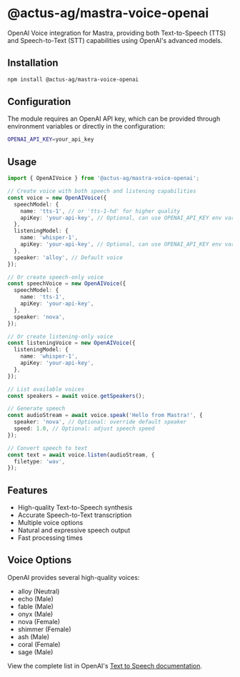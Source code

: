 # @actus-ag/mastra-voice-openai

OpenAI Voice integration for Mastra, providing both Text-to-Speech (TTS) and Speech-to-Text (STT) capabilities using OpenAI's advanced models.

## Installation

```bash
npm install @actus-ag/mastra-voice-openai
```

## Configuration

The module requires an OpenAI API key, which can be provided through environment variables or directly in the configuration:

```bash
OPENAI_API_KEY=your_api_key
```

## Usage

```typescript
import { OpenAIVoice } from '@actus-ag/mastra-voice-openai';

// Create voice with both speech and listening capabilities
const voice = new OpenAIVoice({
  speechModel: {
    name: 'tts-1', // or 'tts-1-hd' for higher quality
    apiKey: 'your-api-key', // Optional, can use OPENAI_API_KEY env var
  },
  listeningModel: {
    name: 'whisper-1',
    apiKey: 'your-api-key', // Optional, can use OPENAI_API_KEY env var
  },
  speaker: 'alloy', // Default voice
});

// Or create speech-only voice
const speechVoice = new OpenAIVoice({
  speechModel: {
    name: 'tts-1',
    apiKey: 'your-api-key',
  },
  speaker: 'nova',
});

// Or create listening-only voice
const listeningVoice = new OpenAIVoice({
  listeningModel: {
    name: 'whisper-1',
    apiKey: 'your-api-key',
  },
});

// List available voices
const speakers = await voice.getSpeakers();

// Generate speech
const audioStream = await voice.speak('Hello from Mastra!', {
  speaker: 'nova', // Optional: override default speaker
  speed: 1.0, // Optional: adjust speech speed
});

// Convert speech to text
const text = await voice.listen(audioStream, {
  filetype: 'wav',
});
```

## Features

- High-quality Text-to-Speech synthesis
- Accurate Speech-to-Text transcription
- Multiple voice options
- Natural and expressive speech output
- Fast processing times

## Voice Options

OpenAI provides several high-quality voices:

- alloy (Neutral)
- echo (Male)
- fable (Male)
- onyx (Male)
- nova (Female)
- shimmer (Female)
- ash (Male)
- coral (Female)
- sage (Male)

View the complete list in OpenAI's [Text to Speech documentation](https://platform.openai.com/docs/guides/text-to-speech).
